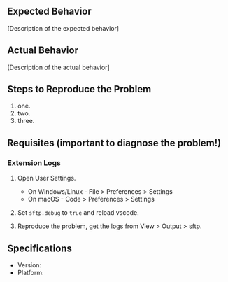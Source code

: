 ## Expected Behavior
[Description of the expected behavior]

## Actual Behavior
[Description of the actual behavior]

## Steps to Reproduce the Problem

  1. one.
  1. two.
  1. three.

## Requisites (**important to diagnose the problem!**)

  ### Extension Logs
  1.  Open User Settings.

      * On Windows/Linux - File > Preferences > Settings
      * On macOS - Code > Preferences > Settings
  2. Set `sftp.debug` to `true` and reload vscode.
  3. Reproduce the problem, get the logs from View > Output > sftp.
 

## Specifications

  - Version:
  - Platform:
